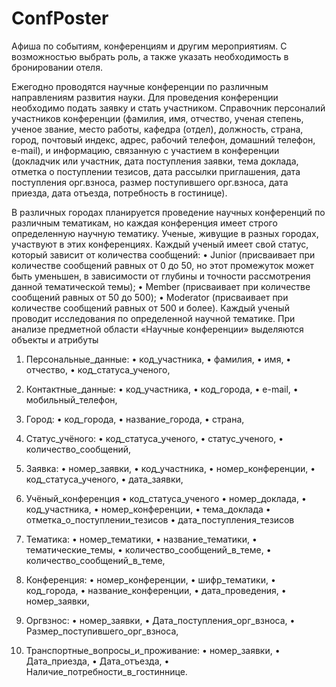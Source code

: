 # ConfPoster
Афиша по событиям, конференциям и другим мероприятиям. С возможностью выбрать роль, а также указать необходимость в бронировании отеля.

Ежегодно проводятся научные конференции по различным направлениям развития науки. Для проведения конференции необходимо подать заявку и стать участником. Справочник персоналий участников конференции (фамилия, имя, отчество, ученая степень, ученое звание, место работы, кафедра (отдел), должность, страна, город, почтовый индекс, адрес, рабочий телефон, домашний телефон, e-mail), и информацию, связанную с участием в конференции (докладчик или участник, дата поступления заявки, тема доклада, отметка о поступлении тезисов, дата рассылки приглашения, дата поступления орг.взноса, размер поступившего орг.взноса, дата приезда, дата отъезда, потребность в гостинице).

В различных городах планируется проведение научных конференций по различным тематикам, но каждая конференция имеет строго определенную научную тематику. Ученые, живущие в разных городах, участвуют в этих конференциях.
Каждый ученый имеет свой статус, который зависит от количества сообщений:
•	Junior (присваивает при количестве сообщений равных от 0 до 50, но этот промежуток может быть уменьшен, в зависимости от глубины и точности рассмотрения данной тематической темы);
•	Member (присваивает при количестве сообщений равных от 50 до 500);
•	Moderator (присваивает при количестве сообщений равных от 500 и более).
Каждый ученый проводит исследования по определенной научной тематике.
При анализе предметной области «Научные конференции» выделяются объекты и атрибуты

1. Персональные_данные:
•	код_участника,
•	фамилия,
•	имя,
•	отчество,
•	код_статуса_ученого,

2. Контактные_данные:
•	код_участника,
• код_города,
•	e-mail,
•	мобильный_телефон,

3. Город:
•	код_города,
•	название_города,
•	страна,

4. Статус_учёного:
•	код_статуса_ученого,
•	статус_ученого,
•	количество_сообщений,

5. Заявка:
•	номер_заявки,
•	код_участника,
•	номер_конференции,
• код_статуса_ученого,
• дата_заявки,


6. Учёный_конференция
•	код_статуса_ученого
•	номер_доклада,
•	код_участника,
•	номер_конференции,
• тема_доклада
• отметка_о_поступлении_тезисов
• дата_поступления_тезисов

7. Тематика:
•	номер_тематики,
•	название_тематики,
•	тематические_темы,
•	количество_сообщений_в_теме,
•	количество_сообщений_в_теме,

8. Конференция:
•	номер_конференции,
•	шифр_тематики,
•	код_города,
•	название_конференции,
•	дата_проведения,
•	номер_заявки,

9. Оргвзнос:
•	номер_заявки,
•	Дата_поступления_орг_взноса,
•	Размер_поступившего_орг_взноса,

10. Транспортные_вопросы_и_проживание:
•	номер_заявки,
•	Дата_приезда,
•	Дата_отъезда,
•	Наличие_потребности_в_гостиннице.
